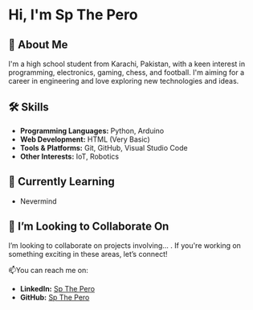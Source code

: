 # Hi, I'm Sp The Pero


## 🚀 About Me
I'm a high school student from Karachi, Pakistan, with a keen interest in programming, electronics, gaming, chess, and football. I'm aiming for a career in engineering and love exploring new technologies and ideas.

## 🛠 Skills
- **Programming Languages:** Python, Arduino
- **Web Development:** HTML (Very Basic)
- **Tools & Platforms:** Git, GitHub, Visual Studio Code
- **Other Interests:** IoT, Robotics

## 🌱 Currently Learning
- Nevermind

## 🤝 I’m Looking to Collaborate On
I’m looking to collaborate on projects involving... . If you're working on something exciting in these areas, let’s connect!

📫You can reach me on:
- **LinkedIn:** [Sp The Pero](https://www.linkedin.com/in/sp-the-pero-9232342aa/)
- **GitHub:** [Sp The Pero](https://github.com/yourusername)



<!---
Sp-the-pero/Sp-the-pero is a ✨ special ✨ repository because its `README.md` (this file) appears on your GitHub profile.
You can click the Preview link to take a look at your changes.
--->
